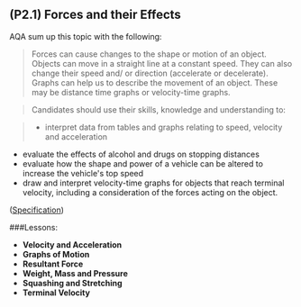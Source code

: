 (P2.1) Forces and their Effects
-----

AQA sum up this topic with the following:

>Forces can cause changes to the shape or motion of an object. Objects can move in a straight line at a constant speed. They can also change their speed and/ or direction (accelerate or decelerate). Graphs can help us to describe the movement of an object. These may be distance time graphs or velocity-time graphs.

>Candidates should use their skills, knowledge and understanding to:

>- interpret data from tables and graphs relating to speed, velocity and acceleration
- evaluate the effects of alcohol and drugs on stopping distances
- evaluate how the shape and power of a vehicle can be altered to increase the vehicle's top speed
- draw and interpret velocity-time graphs for objects that reach terminal velocity, including a consideration of the forces acting on the object.

([Specification](http://www.aqa.org.uk/subjects/science/gcse/physics-4403/subject-content#))

###Lessons:

- **Velocity and Acceleration**
- **Graphs of Motion**
- **Resultant Force**
- **Weight, Mass and Pressure**
- **Squashing and Stretching**
- **Terminal Velocity**
